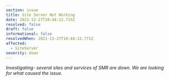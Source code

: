 ```yaml
---
section: issue
title: Site Server Not Working
date: 2021-12-27T10:44:12.715Z
resolved: false
draft: false
informational: false
resolvedWhen: 2021-12-27T10:44:12.771Z
affected:
  - SiteServer
severity: down
---
```

*Investigating- several sites and services of SMR are down. We are looking for what caused the issue.*